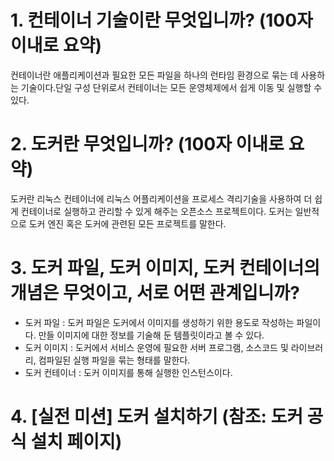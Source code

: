 # 1. 컨테이너 기술이란 무엇입니까? (100자 이내로 요약)
컨테이너란 애플리케이션과 필요한 모든 파일을 하나의 런타임 환경으로 묶는 데 사용하는 기술이다.단일 구성 단위로서 컨테이너는 모든 운영체제에서 쉽게 이동 및 실행할 수 있다.

# 2. 도커란 무엇입니까? (100자 이내로 요약)
도커란 리눅스 컨테이너에 리눅스 어플리케이션을 프로세스 격리기술을 사용하여 더 쉽게 컨테이너로 실행하고 관리할 수 있게 해주는 오픈소스 프로젝트이다. 도커는 일반적으로 도커 엔진 혹은 도커에 관련된 모든 프로젝트를 말한다.

# 3. 도커 파일, 도커 이미지, 도커 컨테이너의 개념은 무엇이고, 서로 어떤 관계입니까?
- 도커 파일 : 도커 파일은 도커에서 이미지를 생성하기 위한 용도로 작성하는 파일이다. 만들 이미지에 대한 정보를 기술해 둔 템플릿이라고 볼 수 있다.
- 도커 이미지 : 도커에서 서비스 운영에 필요한 서버 프로그램, 소스코드 및 라이브러리, 컴파일된 실행 파일을 묶는 형태를 말한다.
- 도커 컨테이너 : 도커 이미지를 통해 실행한 인스턴스이다.

# 4. [실전 미션] 도커 설치하기 (참조: 도커 공식 설치 페이지)
